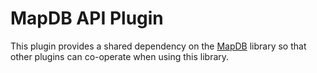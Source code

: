 # MapDB API Plugin

This plugin provides a shared dependency on the [MapDB](https://mapdb.org/) library so that other plugins can co-operate when using this library.
